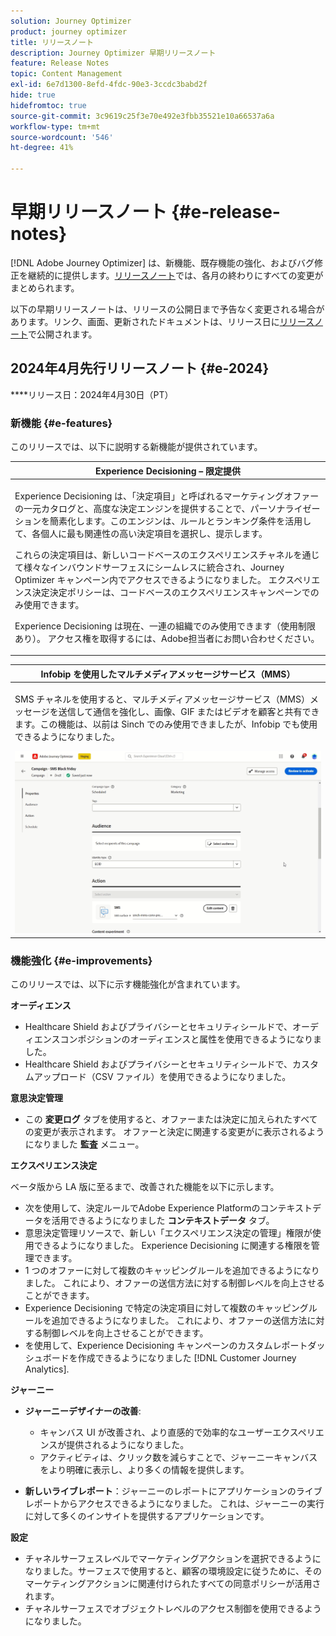 ```yaml
---
solution: Journey Optimizer
product: journey optimizer
title: リリースノート
description: Journey Optimizer 早期リリースノート
feature: Release Notes
topic: Content Management
exl-id: 6e7d1300-8efd-4fdc-90e3-3ccdc3babd2f
hide: true
hidefromtoc: true
source-git-commit: 3c9619c25f3e70e492e3fbb35521e10a66537a6a
workflow-type: tm+mt
source-wordcount: '546'
ht-degree: 41%

---
```


# 早期リリースノート {#e-release-notes}

[!DNL Adobe Journey Optimizer] は、新機能、既存機能の強化、およびバグ修正を継続的に提供します。[リリースノート](release-notes.md)では、各月の終わりにすべての変更がまとめられます。

以下の早期リリースノートは、リリースの公開日まで予告なく変更される場合があります。リンク、画面、更新されたドキュメントは、リリース日に[リリースノート](release-notes.md)で公開されます。

## 2024年4月先行リリースノート {#e-2024}

****&#x200B;リリース日：2024年4月30日（PT）

### 新機能 {#e-features}

このリリースでは、以下に説明する新機能が提供されています。

<!--table>
<thead>
<tr>
<th><strong>Business rules - Private Beta</strong><br/></th>
</tr>
</thead>
<tbody>
<tr>
<td>
<p>It is now possible to create and apply rule sets to your marketing communications.  </p>
</td>
</tr>
</tbody>
</table-->

<table>
<thead>
<tr>
<th><strong>Experience Decisioning – 限定提供</strong><br/></th>
</tr>
</thead>
<tbody>
<tr>
<td>
<p>Experience Decisioning は、「決定項目」と呼ばれるマーケティングオファーの一元カタログと、高度な決定エンジンを提供することで、パーソナライゼーションを簡素化します。このエンジンは、ルールとランキング条件を活用して、各個人に最も関連性の高い決定項目を選択し、提示します。</p>
<p>これらの決定項目は、新しいコードベースのエクスペリエンスチャネルを通じて様々なインバウンドサーフェスにシームレスに統合され、Journey Optimizer キャンペーン内でアクセスできるようになりました。 エクスペリエンス決定決定ポリシーは、コードベースのエクスペリエンスキャンペーンでのみ使用できます。</p>
<p>Experience Decisioning は現在、一連の組織でのみ使用できます（使用制限あり）。 アクセス権を取得するには、Adobe担当者にお問い合わせください。</p>
</td>
</tr>
</tbody>
</table>

<!--table>
<thead>
<tr>
<th><strong>Personalization - Local Lookups - Multi-Entity Support - Beta</strong><br/></th>
</tr>
</thead>
<tbody>
<tr>
<td>
<p>TBD</p>
</td>
</tr>
</tbody>
</table-->

<table>
<thead>
<tr>
<th><strong>Infobip を使用したマルチメディアメッセージサービス（MMS）</strong><br/></th>
</tr>
</thead>
<tbody>
<tr>
<td>
<p>SMS チャネルを使用すると、マルチメディアメッセージサービス（MMS）メッセージを送信して通信を強化し、画像、GIF またはビデオを顧客と共有できます。この機能は、以前は Sinch でのみ使用できましたが、Infobip でも使用できるようになりました。</p>
<img src="assets/do-not-localize/mms.gif"/>
</td>
</tr>
</tbody>
</table>

<!-- table>
<thead>
<tr>
<th><strong>AI Assistant - Experience Variant Generation - Beta</strong><br/></th>
</tr>
</thead>
<tbody>
<tr>
<td>
<p>Once you have created and personalized your message, take your content to the next level with the AI assistant. You can now use the AI assistant to optimize your message's impact by experimenting with different main titles, and images. Each variant is managed as a unique Treatment, to measure and compare which title effectively generates more clicks.</p>
</td>
</tr>
</tbody>
</table-->

<!--table>
<thead>
<tr>
<th><strong>IP Warmup Workflow - LA</strong><br/></th>
</tr>
</thead>
<tbody>
<tr>
<td>
<p>You can now easily perform IP warmup workflows directly from the Journey Optimizer interface in a standardized and efficient way that follows the best practices for optimal deliverability.</p>
</td>
</tr>
</tbody>
</table-->

<!--table>
<thead>
<tr>
<th><strong>Email Surface Personalization - Private beta </strong><br/></th>
</tr>
</thead>
<tbody>
<tr>
<td>
<p>You can now define dynamic subdomains and personalized header parameters when creating email channel surfaces, for increased flexibility and control over your email settings.</p>
</td>
</tr>
</tbody>
</table-->

### 機能強化 {#e-improvements}

このリリースでは、以下に示す機能強化が含まれています。

**オーディエンス**

* Healthcare Shield およびプライバシーとセキュリティシールドで、オーディエンスコンポジションのオーディエンスと属性を使用できるようになりました。
* Healthcare Shield およびプライバシーとセキュリティシールドで、カスタムアップロード（CSV ファイル）を使用できるようになりました。

<!--
* **Experience Decisioning + Code-based experiences (LA)**: You can now leverage the Experience decisioning feature to use decision items in your code-based campaigns. Note: The Code-based experience channel and Experience decisioning are not available for organizations that have purchased the Adobe Healthcare Shield and Privacy and Security Shield add-on offerings.
-->
<!--
* **Expression Fragments supported for Web and In-App**: Expression fragments are now available for the Web and In-app channels. 
-->


<!--
* **DULE for AJO Channel Surface**: It is now possible to apply a label on certain profile attributes to restrict their usage inside a channel surface through marketing actions.
-->


<!--
* **List-Unsubscribe updates**: Following on the recent Gmail and Yahoo announcements for bulk senders, Journey Optimizer supports the "post/1-click" List-Unsubscribe option. 
-->

**意思決定管理**

* この **変更ログ** タブを使用すると、オファーまたは決定に加えられたすべての変更が表示されます。 オファーと決定に関連する変更がに表示されるようになりました **監査** メニュー。

**エクスペリエンス決定**

ベータ版から LA 版に至るまで、改善された機能を以下に示します。

* 次を使用して、決定ルールでAdobe Experience Platformのコンテキストデータを活用できるようになりました **コンテキストデータ** タブ。
* 意思決定管理リソースで、新しい「エクスペリエンス決定の管理」権限が使用できるようになりました。 Experience Decisioning に関連する権限を管理できます。
* 1 つのオファーに対して複数のキャッピングルールを追加できるようになりました。 これにより、オファーの送信方法に対する制御レベルを向上させることができます。
* Experience Decisioning で特定の決定項目に対して複数のキャッピングルールを追加できるようになりました。 これにより、オファーの送信方法に対する制御レベルを向上させることができます。
* を使用して、Experience Decisioning キャンペーンのカスタムレポートダッシュボードを作成できるようになりました [!DNL Customer Journey Analytics].

**ジャーニー**

* **ジャーニーデザイナーの改善**:

   * キャンバス UI が改善され、より直感的で効率的なユーザーエクスペリエンスが提供されるようになりました。
   * アクティビティは、クリック数を減らすことで、ジャーニーキャンバスをより明確に表示し、より多くの情報を提供します。

* **新しいライブレポート**：ジャーニーのレポートにアプリケーションのライブレポートからアクセスできるようになりました。 これは、ジャーニーの実行に対して多くのインサイトを提供するアプリケーションです。

**設定**

* チャネルサーフェスレベルでマーケティングアクションを選択できるようになりました。サーフェスで使用すると、顧客の環境設定に従うために、そのマーケティングアクションに関連付けられたすべての同意ポリシーが活用されます。
* チャネルサーフェスでオブジェクトレベルのアクセス制御を使用できるようになりました。

